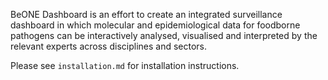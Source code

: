 ﻿BeONE Dashboard is an effort to create an integrated surveillance dashboard in
which molecular and epidemiological data for foodborne pathogens can be
interactively analysed, visualised and interpreted by the relevant experts
across disciplines and sectors.


Please see `installation.md` for installation instructions.